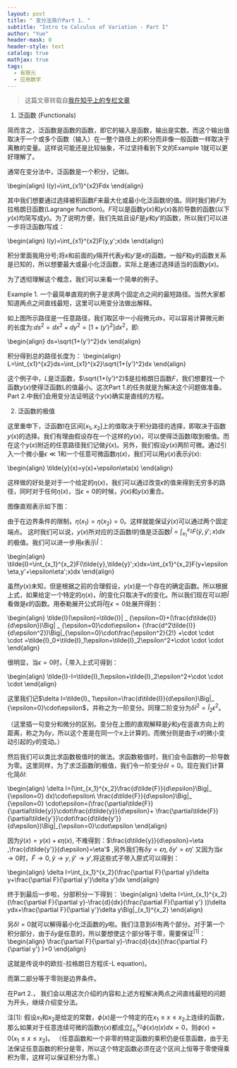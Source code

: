 ```yaml
---
layout: post
title: " 变分法简介Part 1. "
subtitle: "Intro to Calculus of Variation - Part I"
author: "Yue"
header-mask: 0
header-style: text
catalog: true
mathjax: true
tags:
  - 有限元
  - 应用数学
---
```


> 这篇文章转载自[我在知乎上的专栏文章](https://zhuanlan.zhihu.com/p/20718489)

1. 泛函数 (Functionals)

简而言之，泛函数是函数的函数，即它的输入是函数，输出是实数。而这个输出值取决于一个或多个函数（输入）在一整个路径上的积分而非像一般函数一样取决于离散的变量。这样说可能还是比较抽象，不过坚持看到下文的Example 1就可以更好理解了。

通常在变分法中，泛函数是一个积分，记做$I$。

\begin{align}
I(y)=\int_{x1}^{x2}Fdx 
\end{align}

其中我们想要通过选择被积函数$F$来最大化或最小化泛函数$I$的值。同时我们称$F$为拉格朗日函数(Lagrange function)。$F$可以是函数$y(x)$和$y(x)$各阶导数的函数(以下$y(x)$均简写成$y$)。为了说明方便，我们先姑且设$F$是$y$和$y'$的函数，所以我们可以进一步将泛函数$I$写成：

\begin{align}
I(y)=\int_{x1}^{x2}F(y,y';x)dx
\end{align}

积分里面我用分号;将$x$和前面的$y$隔开代表$y$和$y'$是$x$的函数。一般$F$和$y$的函数关系是已知的，所以想要最大或最小化泛函数，实际上是通过选择适当的函数$y(x)$。

为了透彻理解这个概念，我们可以来看一个简单的例子。

Example 1.
一个最简单直观的例子是求两个固定点之间的最短路径。当然大家都知道两点之间直线最短，这里可以用变分法做出解释。


如上图所示路径是一任意路径，我们取区中一小段微元$ds$，可以容易计算微元断的长度为:$ds^2=dx^2+dy^2=[1+(y')^2]dx^2$，即:

\begin{align}
ds=\sqrt{1+(y')^2}dx
\end{align}

积分得到总的路径长度为：
\begin{align}
L=\int_{x1}^{x2}ds=\int_{x1}^{x2}\sqrt{1+(y')^2}dx
\end{align}

这个例子中，$L$是泛函数，$\sqrt{1+(y')^2}$是拉格朗日函数$F$，我们想要找一个函数$y(x)$使得泛函数L的值最小。这次Part 1.的任务就是为解决这个问题做准备。Part 2.中我们会用变分法证明这个$y(x)$确实是直线的方程。

2. 泛函数的极值 

这里重申下，泛函数I在区间$[x_1,x_2]$上的值取决于积分路径的选择，即取决于函数$y(x)$的选择。我们有理由假设存在一个这样的$y(x)$，可以使得泛函数I取到极值。而在这个$y(x)$附近的任意路径我们记做$\tilde{y}(x)$。另外，我们假设$y(x)$两阶可微。通过引入一个微小量$\epsilon\ll 1$和一个任意可微函数$\eta(x)$，我们可以用$y(x)$表示$\tilde{y}(x)$:

\begin{align}
\tilde{y}(x)=y(x)+\epsilon\eta(x)
\end{align}

这样做的好处是对于一个给定的$\eta(x)$，我们可以通过改变$\epsilon$的值来得到无穷多的路径，同时对于任何$\eta(x)$，当$\epsilon=0$的时候，$\tilde{y}(x)$和$y(x)$重合。

图像直观表示如下图：


由于在边界条件的限制，$\eta(x_1)=\eta(x_2)=0$。这样就能保证$\tilde{y}(x)$可以通过两个固定端点。
这时我们可以说，$y(x)$所对应的泛函数$I$的值是泛函数$\tilde{I}=\int_{x_1}^{x_2}F(\tilde{y},\tilde{y}';x)dx$的极值。我们可以进一步用$\epsilon$表示$\tilde{I}$：

\begin{align}
\tilde{I}=\int_{x_1}^{x_2}F(\tilde{y},\tilde{y}';x)dx=\int_{x1}^{x_2}F(y+\epsilon\eta,y'+\epsilon\eta';x)dx
\end{align}

虽然$y(x)$未知，但是根据之前的合理假设，$y(x)$是一个存在的确定函数。所以根据上式，如果给定一个特定的$\eta(x)$，$\tilde{I}$的变化只取决于$\epsilon$的变化。所以我们现在可以把$\tilde{I}$看做是$\epsilon$的函数。用泰勒展开公式将$\tilde{I}$在$\epsilon=0$处展开得到：

\begin{align}
\tilde{I}(\epsilon)=\tilde{I}| _ {\epsilon=0}+(\frac{d\tilde{I}}{d\epsilon})\Big| _ {\epsilon=0}\cdot\epsilon+ (\frac{d^2\tilde{I}}{d\epsilon^2})\Big|_{\epsilon=0}\cdot\frac{\epsilon^2}{2!} +\cdot \cdot \cdot =\tilde{I}_0+\tilde{I}_1\epsilon+\tilde{I}_2\epsilon^2+\cdot \cdot \cdot 
\end{align}

很明显，当$\epsilon=0$时，$\tilde{I}$,带入上式可得到：

\begin{align}
\tilde{I}-I=\tilde{I}_1\epsilon+\tilde{I}_2\epsilon^2+\cdot \cdot \cdot 
\end{align}

这里我们记$\delta I=\tilde{I}_ 1\epsilon=\frac{d\tilde{I}}{d\epsilon}\Big|_ {\epsilon=0}\cdot\epsilon$，并称之为一阶变分。同理二阶变分为$\delta I^2=\tilde{I}_2\epsilon^2$。

（这里插一句变分和微分的区别。变分在上图的直观解释是$\tilde{y}$和$y$在竖直方向上的距离，称之为$\delta y$，所以这个差是在同一个$x$上计算的。而微分则是由于$x$的微小变动引起的$y$的变动。）

然后我们可以类比求函数极值时的做法。求函数极值时，我们会令函数的一阶导数为零。这里同样，为了求泛函数$\tilde{I}$的极值，我们令一阶变分$\delta I=0$。现在我们计算化简$\delta I$:

\begin{align}
\delta I=(\int_{x_1}^{x_2}\frac{d\tilde{F}}{d\epsilon}\Big|_ {\epsilon=0} dx)\cdot\epsilon\\
\frac{d\tilde{F}}{d\epsilon}\Big|_ {\epsilon=0} \cdot\epsilon=(\frac{\partial\tilde{F}}{\partial\tilde{y}}\cdot\frac{d\tilde{y}}{d\epsilon}+  \frac{\partial\tilde{F}}{\partial\tilde{y'}}\cdot\frac{d\tilde{y'}}{d\epsilon})\Big|_{\epsilon=0}\cdot\epsilon
\end{align}

因为$\tilde{y}(x)=y(x)+\epsilon\eta(x)$, 不难得到：$\frac{d\tilde{y}}{d\epsilon}=\eta ,\frac{d\tilde{y'}}{d\epsilon}=\eta'$ ,另外我们有$\delta y=\epsilon \eta,\delta y'=\epsilon\eta'$
又因为当$\epsilon\rightarrow 0$时，$\tilde{F}\rightarrow 0, \tilde{y}\rightarrow y,\tilde{y}'\rightarrow y'$,将这些式子带入原式可以得到：

\begin{align}
\delta I=\int_{x_1}^{x_2}(\frac{\partial F}{\partial y}\delta y+\frac{\partial F}{\partial y'}\delta y')dx 
\end{align}

终于到最后一步啦，分部积分一下得到：
\begin{align}
\delta I=\int_{x_1}^{x_2}(\frac{\partial F}{\partial y}-\frac{d}{dx}(\frac{\partial F}{\partial y'} ))\delta ydx+\frac{\partial F}{\partial y'}\delta y\Big|_{x_1}^{x_2}
\end{align}

另$\delta I=0$就可以解得最小化泛函数的$y$啦。我们注意到$\delta I$有两个部分。对于第一个积分部分，由于$\delta y$是任意的，所以要想使这个部分等于零，需要保证$^{[1]}$：
\begin{align}
\frac{\partial F}{\partial y}-\frac{d}{dx}(\frac{\partial F}{\partial y'} )=0
\end{align}

这就是传说中的欧拉-拉格朗日方程(E-L equation)。

而第二部分等于零则是边界条件。

在Part 2.， 我们会以用这次介绍的内容和上述方程解决两点之间直线最短的问题为开头，继续介绍变分法。

注[1]:
假设$x_1$和$x_2$是给定的常数，$\phi(x)$是一个特定的在$x_1\leq x\leq x_2$上连续的函数，那么如果对于任意连续可微的函数$\eta(x)$都成立$\int_{x_1}^{x_2}\phi(x)\eta(x)dx=0$，则$\phi(x)=0 (x_1\leq x\leq x_2)$。
（任意函数和一个非零的特定函数的乘积仍是任意函数，由于无法保证任意函数的积分是零，所以这个特定函数必须在这个区间上恒等于零使得乘积为零，这样可以保证积分为零。）
